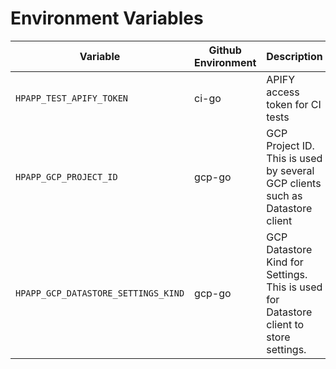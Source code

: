 # Environment Variables

| Variable                            | Github Environment | Description                                                                           |
| ----------------------------------- | ------------------ | ------------------------------------------------------------------------------------- |
| `HPAPP_TEST_APIFY_TOKEN`            | ci-go              | APIFY access token for CI tests                                                       |
| `HPAPP_GCP_PROJECT_ID`              | gcp-go             | GCP Project ID. This is used by several GCP clients such as Datastore client          |
| `HPAPP_GCP_DATASTORE_SETTINGS_KIND` | gcp-go             | GCP Datastore Kind for Settings. This is used for Datastore client to store settings. |
